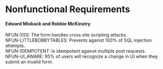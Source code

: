 # Nonfunctional Requirements
#### Edward Misback and Robbie McKinstry

NFUN-XSS:           The form handles cross site scripting attacks.  
NFUN-LITTLEBOBBYTABLES: Prevents against 100% of SQL injection attempts.  
NFUN-IDEMPOTENT:    Is idempotent against multiple post requests.  
NFUN-UI_AWARE:      95% of users will recognize a change in UI when they submit 
                    an invalid form.  
